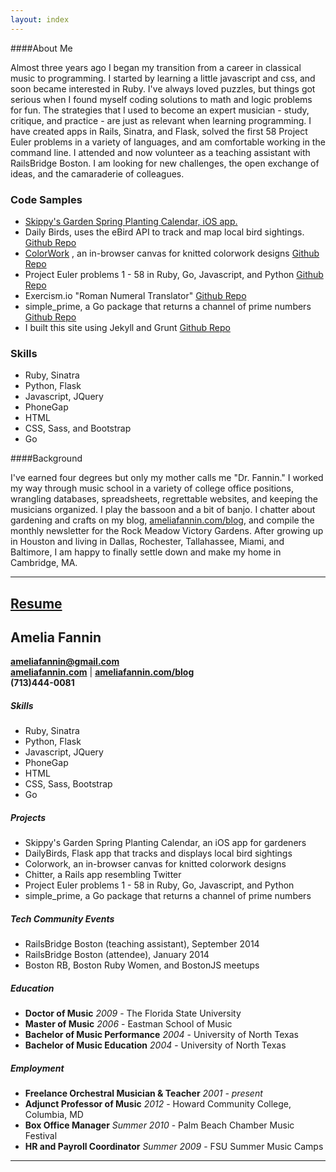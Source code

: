 ```yaml
---
layout: index
---
```

####About Me

 Almost three years ago I began my transition from a career in classical music to programming. I started by learning a little javascript and css, and soon became interested in Ruby. I've always loved puzzles, but things got serious when I found myself coding solutions to math and logic problems for fun. The strategies that I used to become an expert musician - study, critique, and practice - are just as relevant when learning programming. I have created apps in Rails, Sinatra, and Flask, solved the first 58 Project Euler problems in a variety of languages, and am comfortable working in the command line. I attended and now volunteer as a teaching assistant with RailsBridge Boston. I am looking for new challenges, the open exchange of ideas, and the camaraderie of colleagues.  

<div class="col">
  <h3>Code Samples</h3>
  <ul>
    <li>
      <a href="https://itunes.apple.com/us/app/skippys-garden-spring-planting/id970091991?mt=8" target="_blank">Skippy's Garden Spring Planting Calendar, iOS app.</a>
    </li>
    <li>
      Daily Birds, uses the eBird API to track and map local bird sightings.
      <a href="https://github.com/AmeliaFannin/Daily_Birds" target="_blank">
        Github Repo
      </a>
    </li>
    <li>
      <a href="https://salty-gorge-2567.herokuapp.com/grid.html" target="_back">ColorWork</a>
      , an in-browser canvas for knitted colorwork designs
      <a href="https://github.com/AmeliaFannin/colorwork" target="_blank">Github Repo</a>
    </li>
    <li>
      Project Euler problems 1 - 58 in Ruby, Go, Javascript, and Python
      <a href="https://github.com/AmeliaFannin/euler" target="_blank">
        Github Repo
      </a>
    </li>
    <li>
      Exercism.io "Roman Numeral Translator"
      <a href="https://github.com/AmeliaFannin/Exercism-Ruby" target="_blank">
        Github Repo
      </a>
    </li>
    <li>
      simple_prime, a Go package that returns a channel of prime numbers
      <a href="https://github.com/AmeliaFannin/simple_prime" target="_blank">
        Github Repo
      </a>
    </li>
    <li>
      I built this site using Jekyll and Grunt
      <a href="https://github.com/AmeliaFannin/AmeliaFannin.github.io" target="_blank">
        Github Repo
      </a>
    </li>
  </ul>
</div>

<div class= "col">
  <h3>Skills</h3>
  <ul>
    <li>Ruby, Sinatra</li>
    <li>Python, Flask</li>
    <li>Javascript, JQuery</li>
    <li>PhoneGap</li>
    <li>HTML</li>
    <li>CSS, Sass, and Bootstrap</li>
    <li>Go</li> 
  </ul>
</div>


####Background


I've earned four degrees but only my mother calls me "Dr. Fannin." I worked my way through music school in a variety of college office positions, wrangling databases, spreadsheets, regrettable websites, and keeping the musicians organized. I play the bassoon and a bit of banjo. I chatter about gardening and crafts on my blog, <a href="http://ameliafannin.com/blog" target="blank">ameliafannin.com/blog</a>, and compile the monthly newsletter for the Rock Meadow Victory Gardens. After growing up in Houston and living in Dallas, Rochester, Tallahassee, Miami, and Baltimore, I am happy to finally settle down and make my home in Cambridge, MA.
 
---

<div class="resume-head">
  <h2><a href="/fannin_resume_2014.pdf" rel="download">Resume</a></h2>
</div>

## Amelia Fannin
**[ameliafannin@gmail.com](mailto://ameliafannin@gmail.com)**    
**[ameliafannin.com](http://ameliafannin.com)** | **[ameliafannin.com/blog](http://ameliafannin.com/blog)**    
**(713)444-0081**

##### Skills
* Ruby, Sinatra
* Python, Flask
* Javascript, JQuery
* PhoneGap
* HTML
* CSS, Sass, Bootstrap
* Go 

##### Projects
* Skippy's Garden Spring Planting Calendar, an iOS app for gardeners
* DailyBirds, Flask app that tracks and displays local bird sightings
* Colorwork, an in-browser canvas for knitted colorwork designs
* Chitter, a Rails app resembling Twitter
* Project Euler problems 1 - 58 in Ruby, Go, Javascript, and Python 
* simple_prime, a Go package that returns a channel of prime numbers

#####  Tech Community Events
* RailsBridge Boston (teaching assistant), September 2014
* RailsBridge Boston (attendee), January 2014
* Boston RB, Boston Ruby Women, and BostonJS meetups

##### Education
* **Doctor of Music** *2009* - The Florida State University 
* **Master of Music** *2006* - Eastman School of Music 
* **Bachelor of Music Performance** *2004* - University of North Texas
* **Bachelor of Music Education** *2004* - University of North Texas

##### Employment
* **Freelance Orchestral Musician & Teacher** *2001 - present*
* **Adjunct Professor of Music** *2012* - Howard Community College, Columbia, MD 
* **Box Office Manager** *Summer 2010* - Palm Beach Chamber Music Festival
* **HR and Payroll Coordinator** *Summer 2009* - FSU Summer Music Camps

---




